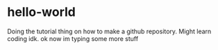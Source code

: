 # hello-world
Doing the tutorial thing on how to make a github repository. Might learn coding idk.
ok now im typing some more stuff
